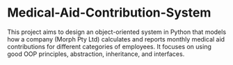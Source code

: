 # Medical-Aid-Contribution-System
This project aims to design an object-oriented system in Python that models how a company (Morph Pty Ltd) calculates and reports monthly medical aid contributions for different categories of employees. It focuses on using good OOP principles, abstraction, inheritance, and interfaces.
